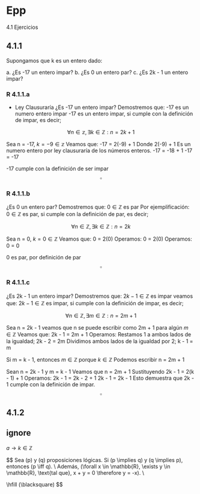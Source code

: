 # Epp

4.1 Ejercicios

## 4.1.1

Supongamos que k es un entero dado:

a. ¿Es -17 un entero impar?
b. ¿Es 0 un entero par?
c. ¿Es 2k - 1 un entero impar?

### R 4.1.1.a

- Ley Clausuraría
¿Es -17 un entero impar?
Demostremos que: -17 es un numero entero impar
-17 es un entero impar, si cumple con la definición de impar, es decir;

$$
\forall n \in \mathbb{z}, \exists k \in \mathbb{Z} : n = 2k + 1
$$

Sea n = -17, $k = -9 \in \mathbb{z}$
Veamos que: -17 = 2(-9) + 1
Donde 2(-9) + 1 Es un numero entero por ley clausuraría de los números enteros.
-17 = -18 + 1
-17 = -17

-17 cumple con la definición de ser impar
$$
\square
$$

### R 4.1.1.b

¿Es 0 un entero par?
Demostremos que: $0 \in \mathbb{Z}$ es par
Por ejemplificación: $0 \in \mathbb{Z}$ es par, si cumple con la definición de par, es decir;

$$
\forall n \in \mathbb{Z}, \exists k \in \mathbb{Z} : n = 2k
$$

Sea n = 0, $k = 0 \in \mathbb{Z}$
Veamos que: 0 = 2(0)
Operamos: 0 = 2(0)
Operamos: 0 = 0

0 es par, por definición de par
$$
\square
$$

### R 4.1.1.c

¿Es 2k - 1 un entero impar?
Demostremos que: $2k - 1 \in \mathbb{Z}$ es impar
veamos que: $2k - 1 \in \mathbb{Z}$ es impar, si cumple con la definición de impar, es decir;

$$
\forall n \in \mathbb{Z}, \exists m \in \mathbb{Z} : n = 2m + 1
$$

Sea n = 2k - 1 veamos que n se puede escribir como 2m + 1 para algún $m \in \mathbb{Z}$
Veamos que: 2k - 1 = 2m + 1
Operamos:
Restamos 1 a ambos lados de la igualdad; 2k - 2 = 2m
Dividimos ambos lados de la igualdad por 2; k - 1 = m

Si m = k - 1, entonces $m \in \mathbb{Z}$ porque $k \in \mathbb{Z}$
Podemos escribir n = 2m + 1

Sean n = 2k - 1 y m = k - 1
Veamos que n = 2m + 1
Sustituyendo 2k - 1 = 2(k - 1) + 1
Operamos:
2k - 1 = 2k - 2 + 1
2k - 1 = 2k - 1
Esto demuestra que 2k - 1 cumple con la definición de impar.
$$
\square
$$

## 4.1.2

## ignore

$a\to{k \in \mathbb{Z}}$

$$
Sea (p) y (q) proposiciones lógicas. Si (p \implies q) y (q \implies p), entonces (p \iff q). \\
Además, (\forall x \in \mathbb{R}, \exists y \in \mathbb{R}, \text{tal que}, x + y = 0 \therefore y = -x). \\

\hfill (\blacksquare)
$$
